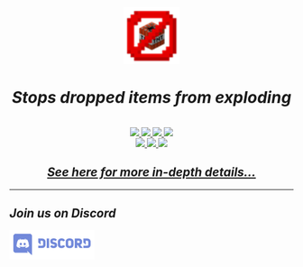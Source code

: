 <div align="center">

<a href="https://apexstudios.dev/apexcore"><img src="https://github.com/ApexStudios-Dev/.github/blob/master/itemresistance.png?raw=true" width=20%></a>

<h1><i><b>Stops dropped items from exploding</b></i></h1>
<br>

<a href="https://github.com/ApexStudios-Dev/ItemResistance">
	<img src="https://img.shields.io/github/license/ApexStudios-Dev/ItemResistance?style=flat-square"></img>
	<img src="https://img.shields.io/github/v/tag/ApexStudios-Dev/ItemResistance?sort=semver&style=flat-square"></img>
	<img src="https://img.shields.io/github/v/release/ApexStudios-Dev/ItemResistance?display_name=release&sort=semver&style=flat-square"></img>
	<img src="https://img.shields.io/github/workflow/status/ApexStudios-Dev/ItemResistance/release?style=flat-square"></img>
</a>
<br>
<a href="https://modrinth.com/mod/itemresistance">
	<img src="https://img.shields.io/modrinth/dt/XDyegkJL?style=flat-square"></img>
</a>
<a href="https://www.curseforge.com/minecraft/mc-mods/itemresistance">
	<img src="https://cf.way2muchnoise.eu/short_416161_downloads.svg?badge_style=flat"></img>
	<img src="https://cf.way2muchnoise.eu/versions/416161.svg?badge_style=flat"></img>
</a>

<br>
<h2><i><a href="https://www.apexstudios.dev/apexcore"><b>See here for more in-depth details...</b></a></i></h2>

</div>

---

## _Join us on **Discord**_
<a href="https://discord.apexstudios.dev/"><img src="https://raw.githubusercontent.com/ApexStudios-Dev/.github/d031f76371ebf4d68d64842d6f6db6a805a00638/discord_banner.svg" width=30%></a>